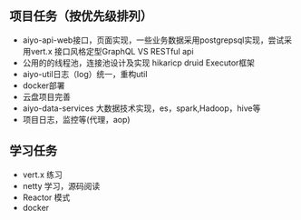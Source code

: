 ## 项目任务（按优先级排列）

* aiyo-api-web接口，页面实现，一些业务数据采用postgrepsql实现，尝试采用vert.x 接口风格定型GraphQL VS RESTful api 
* 公用的的线程池，连接池设计及实现 hikaricp druid  Executor框架
* aiyo-util日志（log）统一，重构util
* docker部署
* 云盘项目完善
* aiyo-data-services 大数据技术实现，es，spark,Hadoop，hive等
* 项目日志，监控等(代理，aop)

## 学习任务

* vert.x 练习
* netty 学习，源码阅读
* Reactor 模式
* docker


